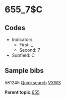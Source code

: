 # 655\_7$C

## Codes

-   Indicators
    -   First: \_
    -   Second: 7
-   Subfield: C

## Sample bibs

581245 [Quicksearch](https://search.library.yale.edu/catalog/581245) [VXWS](http://prodorbis.library.yale.edu:7014/vxws/GetHoldingsService?bibId=581245)

**Parent topic:**[655](../../tags/655/655.md)

